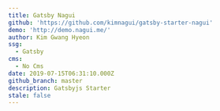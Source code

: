 ```yaml
---
title: Gatsby Nagui
github: 'https://github.com/kimnagui/gatsby-starter-nagui'
demo: 'http://demo.nagui.me/'
author: Kim Gwang Hyeon
ssg:
  - Gatsby
cms:
  - No Cms
date: 2019-07-15T06:31:10.000Z
github_branch: master
description: Gatsbyjs Starter
stale: false
---
```

